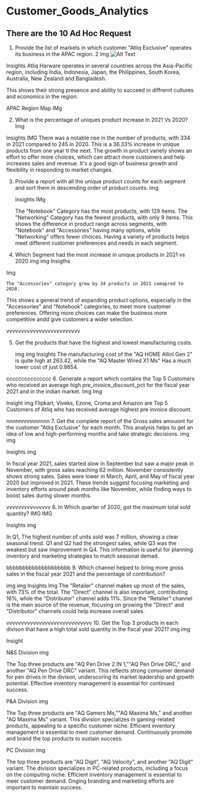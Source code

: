 # Customer_Goods_Analytics

## There are the 10 Ad Hoc Request

1. Provide the list of markets in which customer "Atliq Exclusive" operates its business in the APAC region.
    2 img
    ![Alt Text](https://github.com/Sumit-Mahat0/Customer_Goods_Analytics/blob/main/SQL%20Images/1%20list%20of%20Market%20APAC.png)
   

  
  Insights
   Atliq Harware operates in several countries across the Asia-Pacific region, including India,       Indonesia, Japan, the Philippines, South Korea, Australia, New Zealand and Bangladesh.

   This shows their strong presence and ability to succeed in diffrernt cultures and economics in the region.

   APAC Region Map
  IMg







2. What is the percentage of uniques product increase in 2021 Vs 2020?
  Img



Insights
IMG
There was a notable rise in the number of products, with 334 in 2021 compared to 245 in 2020.
This is a 36.33% increase in unique products from one year ti the next.
The growth in product variety shows an effort to offer more choices, which can attract more customers and help increases sales and revenue.
It's a good sign of business growth and flexibility in responding to market changes.




3. Provide a report with all the unique product counts for each segment and sort them in descending order of product counts.
    img


   Insights
   IMg
   
   The "Notebook" Category has the most products, with 129 items.
   The "Networking" Category has the fewest products, with only 9 items.
   This shows the difference in product range across segments, with "Notebook" and "Accessories" having many options, while "Networking" offers fewer choices.
   Having a variety of products helps meet different customer preferences and needs in each segment.
   














4. Which Segment had the most increase in unique products in 2021 vs 2020
    img
   img
Insigths

Img

    The "Accessories" category grew by 34 products in 2021 comapred to 2020.
   This shows a general trend of expanding product options, especially in the "Accessories" and "Notebook" categories, to meet more customer preferences.
   Offering more choices can make the business more competitive andd give customers a wider selection.







vvvvvvvvvvvvvvvvvvvvvvvvv




5. Get the products that have the highest and lowest manufacturing costs.

    img
   img
Insights
    The manufacturing cost of the "AQ HOME Allinl Gen 2" is quite high at 263.42, while the "AQ Master Wired X1 Ms" Has a much lower cost of just 0.8654.
   










ccccccccccccccc
6. Generate a report which contains the Top 5 Customers who received an average high pre_invoice_discount_pct for the fiscal year 2021 and in the indian market.
Img
Img


Insight
img 
    Flipkart, Viveks, Ezone, Croma and Amazon are Top 5 Customers of Atliq who has received average highest pre invoice discount.

nnnnnnnnnnnnnn
7. Get the complete report of the Gross sales amouont for the customer "Atliq Exclusive" for each month. This analysis helps to get an idea of low and high-performing months and take strategic decisions.
img
img


Insights
img

In fiscal year 2021, sales started slow in September but saw a major peak in November, with gross sales reaching 62 million.
November consistently shows strong sales. 
Sales were lower in March, April, and May of fiscal year 2020 but improved in 2021.
These trends suggest focusing marketing and inventory efforts around peak months like November, while finding ways to boost sales during slower months.



vvvvvvvvvvvvvvv
8. In Which quarter of 2020, got the maximum total sold quantity?
    IMG IMG

Insights
    img

In Q1, The highest number of units sold was 7 million, showing a clear seasonal trend. Q1 and Q2 had the strongest sales, while Q3 was the weakest but saw improvement in Q4.
This information is useful for planning inventory and marketing strategies to match seasonal demad.





bbbbbbbbbbbbbbbbbbbb
9. Which channel helped to bring more gross sales in the fiscal year 2021 and the percentage of contribution?

img img
Insights
    Img
    The "Retailer" channel makes up most of the sales, with 73% of the total.
    The "Direct" channel is also important, contributing 16%, while the "Distributor" channel adds 11%.
    Since the "Retailer" channel is the main source of the revenue, focusing on growing the "Direct" and "Distributor" channels could help increase overall sales.
    







vvvvvvvvvvvvvvvvvvvvvvvvvvvvv
10. Get the Top 3 products in each divison that have a high total sold quantity in the fiscal year 2021?
img
img

Insight

N&S Division
img

The Top three products are "AQ Pen Drive 2 IN 1,""AQ Pen Drive DRC," and another "AQ Pen Drive DRC" variant.
This reflects strong consumer demand for pen drives in the divison, underscoring its market leadership and growth potential.
Effective inventory management is essential for continued success.


P&A Division
img

The Top three products are "AQ Gamers Ms,""AQ Maxima Ms," and another "AQ Maxima Ms" variant.
This division specializes in gaming-related products, appealing to a specific customer niche.
Efficient inventory management is essential to meet customer demand.
Continuously promote and brand the top products to sustain success.

PC Division
img

The top three products are "AQ Digit", "AQ Velocity", and another "AQ Digit" variant.
The division specializes in PC-related products, including a focus on the computing niche.
Efficient inventory management is essential to meer customer demand.
Onging branding and marketing efforts are important to maintain success.
